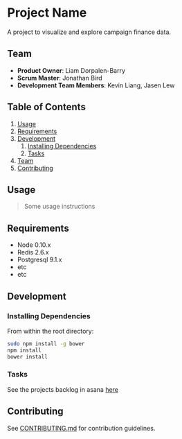 # Project Name

A project to visualize and explore campaign finance data.  

## Team

  - __Product Owner__: Liam Dorpalen-Barry
  - __Scrum Master__: Jonathan Bird
  - __Development Team Members__: Kevin Liang, Jasen Lew

## Table of Contents

1. [Usage](#Usage)
1. [Requirements](#requirements)
1. [Development](#development)
    1. [Installing Dependencies](#installing-dependencies)
    1. [Tasks](#tasks)
1. [Team](#team)
1. [Contributing](#contributing)

## Usage

> Some usage instructions

## Requirements

- Node 0.10.x
- Redis 2.6.x
- Postgresql 9.1.x
- etc
- etc

## Development

### Installing Dependencies

From within the root directory:

```sh
sudo npm install -g bower
npm install
bower install
```

### Tasks

See the projects backlog in asana [here](https://LINKTOYOURASANA.com)


## Contributing

See [CONTRIBUTING.md](CONTRIBUTING.md) for contribution guidelines.
